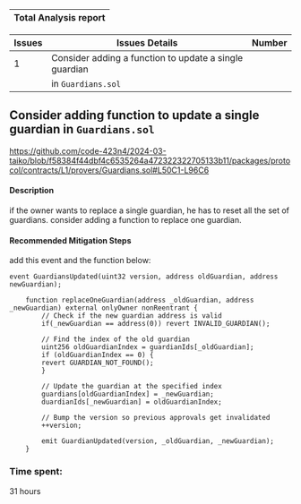 | Total Analysis report |
|-----------------------|

| Issues | Issues Details                                               | Number|          
|--------|--------------------------------------------------------------|-------|
|    1   | Consider adding a function to update a single guardian       |       |
|        | in `Guardians.sol`                                           |       |

## Consider adding function to update a single guardian in `Guardians.sol`
https://github.com/code-423n4/2024-03-taiko/blob/f58384f44dbf4c6535264a472322322705133b11/packages/protocol/contracts/L1/provers/Guardians.sol#L50C1-L96C6
#### Description
if the owner wants to replace a single guardian, he has to reset all the set of guardians.
consider adding a function to replace one guardian.

#### Recommended Mitigation Steps
add this event and the function below:
```solidity
event GuardiansUpdated(uint32 version, address oldGuardian, address newGuardian);
```
```solidity
    function replaceOneGuardian(address _oldGuardian, address _newGuardian) external onlyOwner nonReentrant {
        // Check if the new guardian address is valid
        if(_newGuardian == address(0)) revert INVALID_GUARDIAN();

        // Find the index of the old guardian
        uint256 oldGuardianIndex = guardianIds[_oldGuardian];
        if (oldGuardianIndex == 0) {
        revert GUARDIAN_NOT_FOUND();
        }

        // Update the guardian at the specified index
        guardians[oldGuardianIndex] = _newGuardian;
        duardianIds[_newGuardian] = oldGuardianIndex;

        // Bump the version so previous approvals get invalidated
        ++version;

        emit GuardianUpdated(version, _oldGuardian, _newGuardian);
    }
```


### Time spent:
31 hours